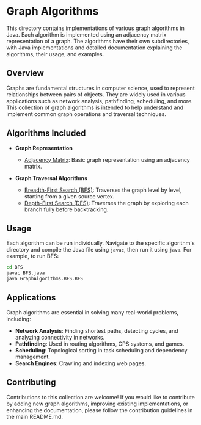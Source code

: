 # Graph Algorithms

This directory contains implementations of various graph algorithms in Java. Each algorithm is implemented using an adjacency matrix representation of a graph. The algorithms have their own subdirectories, with Java implementations and detailed documentation explaining the algorithms, their usage, and examples.

## Overview

Graphs are fundamental structures in computer science, used to represent relationships between pairs of objects. They are widely used in various applications such as network analysis, pathfinding, scheduling, and more. This collection of graph algorithms is intended to help understand and implement common graph operations and traversal techniques.

## Algorithms Included

- **Graph Representation**
    - [Adjacency Matrix](./AdjacencyMatrix/README.md): Basic graph representation using an adjacency matrix.

- **Graph Traversal Algorithms**
    - [Breadth-First Search (BFS)](./BFS/README.md): Traverses the graph level by level, starting from a given source vertex.
    - [Depth-First Search (DFS)](./DFS/README.md): Traverses the graph by exploring each branch fully before backtracking.

## Usage

Each algorithm can be run individually. Navigate to the specific algorithm's directory and compile the Java file using `javac`, then run it using `java`. For example, to run BFS:

```bash
cd BFS
javac BFS.java
java GraphAlgorithms.BFS.BFS
```
## Applications

Graph algorithms are essential in solving many real-world problems, including:

- **Network Analysis**: Finding shortest paths, detecting cycles, and analyzing connectivity in networks.
- **Pathfinding**: Used in routing algorithms, GPS systems, and games.
- **Scheduling**: Topological sorting in task scheduling and dependency management.
- **Search Engines**: Crawling and indexing web pages.

## Contributing

Contributions to this collection are welcome! If you would like to contribute by adding new graph algorithms, improving existing implementations, or enhancing the documentation, please follow the contribution guidelines in the main README.md.